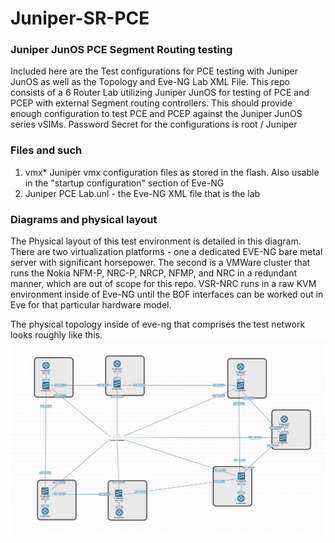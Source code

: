 # Juniper-SR-PCE
### Juniper JunOS PCE Segment Routing testing

Included here are the Test configurations for PCE testing with Juniper JunOS as well as the Topology and Eve-NG Lab XML File. This repo consists of a 6 Router Lab utilizing Juniper JunOS for testing of PCE and PCEP with external Segment routing controllers. This should provide enough configuration to test PCE and PCEP against the Juniper JunOS series vSIMs. Password Secret for the configurations is root / Juniper

### Files and such

1. vmx* Juniper vmx configuration files as stored in the flash. Also usable in the "startup configuration" section of Eve-NG
2. Juniper PCE Lab.unl - the Eve-NG XML file that is the lab


### Diagrams and physical layout

The Physical layout of this test environment is detailed in this diagram. There are two virtualization platforms - one a dedicated EVE-NG bare metal server with significant horsepower. The second is a VMWare cluster that runs the Nokia NFM-P, NRC-P, NRCP, NFMP, and NRC in a redundant manner, which are out of scope for this repo. VSR-NRC runs in a raw KVM environment inside of Eve-NG until the BOF interfaces can be worked out in Eve for that particular hardware model.

The physical topology inside of eve-ng that comprises the test network looks roughly like this.  
![Virtual Router Topology](https://github.com/buraglio/Juniper-SR-PCE/blob/master/PCE%20Eve-NG%20Test%20Topology.png "Virtual Router Topology")
